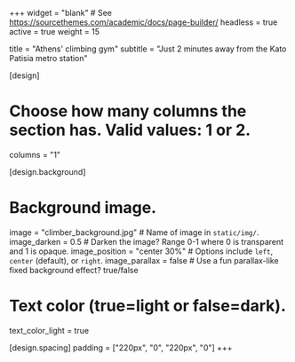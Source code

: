 +++
widget = "blank"  # See https://sourcethemes.com/academic/docs/page-builder/
headless = true
active = true
weight = 15

title = "Athens' climbing gym"
subtitle = "Just 2 minutes away from the Kato Patisia metro station"

[design]
  # Choose how many columns the section has. Valid values: 1 or 2.
  columns = "1"

[design.background]
  # Background image.
  image = "climber_background.jpg"  # Name of image in `static/img/`.
  image_darken = 0.5  # Darken the image? Range 0-1 where 0 is transparent and 1 is opaque.
  image_position = "center 30%"  # Options include `left`, `center` (default), or `right`.
  image_parallax = false  # Use a fun parallax-like fixed background effect? true/false
  
  # Text color (true=light or false=dark).
  text_color_light = true

[design.spacing]
  padding = ["220px", "0", "220px", "0"]
+++
